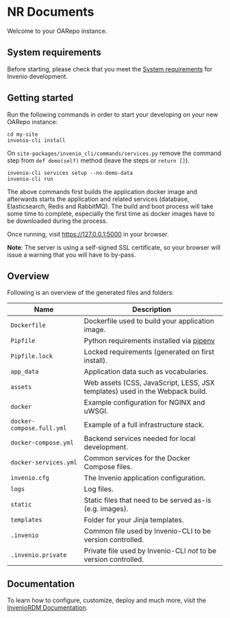 # NR Documents

Welcome to your OARepo instance.

## System requirements

Before starting, please check that you meet the [System requirements](https://inveniordm.docs.cern.ch/install/requirements/) for Invenio development.

## Getting started

Run the following commands in order to start your developing on your new OARepo instance:

```console
cd my-site
invenio-cli install
```

On `site-packages/invenio_cli/commands/services.py` remove the command step from `def demo(self)` method (leave the steps or `return []`).

```console
invenio-cli services setup --no-demo-data
invenio-cli run
```

The above commands first builds the application docker image and afterwards
starts the application and related services (database, Elasticsearch, Redis
and RabbitMQ). The build and boot process will take some time to complete,
especially the first time as docker images have to be downloaded during the
process.

Once running, visit <https://127.0.0.1:5000> in your browser.

**Note**: The server is using a self-signed SSL certificate, so your browser
will issue a warning that you will have to by-pass.

## Overview

Following is an overview of the generated files and folders:

| Name                      | Description                                                                  |
| ------------------------- | ---------------------------------------------------------------------------- |
| `Dockerfile`              | Dockerfile used to build your application image.                             |
| `Pipfile`                 | Python requirements installed via [pipenv](https://pipenv.pypa.io)           |
| `Pipfile.lock`            | Locked requirements (generated on first install).                            |
| `app_data`                | Application data such as vocabularies.                                       |
| `assets`                  | Web assets (CSS, JavaScript, LESS, JSX templates) used in the Webpack build. |
| `docker`                  | Example configuration for NGINX and uWSGI.                                   |
| `docker-compose.full.yml` | Example of a full infrastructure stack.                                      |
| `docker-compose.yml`      | Backend services needed for local development.                               |
| `docker-services.yml`     | Common services for the Docker Compose files.                                |
| `invenio.cfg`             | The Invenio application configuration.                                       |
| `logs`                    | Log files.                                                                   |
| `static`                  | Static files that need to be served as-is (e.g. images).                     |
| `templates`               | Folder for your Jinja templates.                                             |
| `.invenio`                | Common file used by Invenio-CLI to be version controlled.                    |
| `.invenio.private`        | Private file used by Invenio-CLI _not_ to be version controlled.             |

## Documentation

To learn how to configure, customize, deploy and much more, visit
the [InvenioRDM Documentation](https://inveniordm.docs.cern.ch/).
